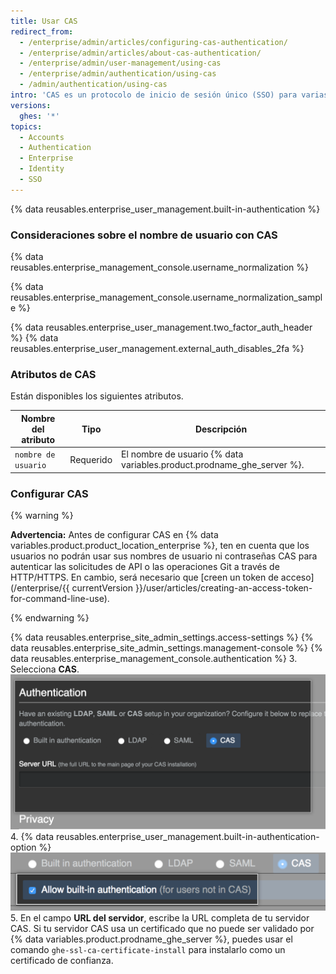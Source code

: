```yaml
---
title: Usar CAS
redirect_from:
  - /enterprise/admin/articles/configuring-cas-authentication/
  - /enterprise/admin/articles/about-cas-authentication/
  - /enterprise/admin/user-management/using-cas
  - /enterprise/admin/authentication/using-cas
  - /admin/authentication/using-cas
intro: 'CAS es un protocolo de inicio de sesión único (SSO) para varias aplicaciones web. Una cuenta de usuario CAS no usa un {% if currentVersion ver_gt "enterprise-server@2.16" %}asiento{% else %}de licencia de usuario{% endif %} hasta que el usuario inicia sesión.'
versions:
  ghes: '*'
topics:
  - Accounts
  - Authentication
  - Enterprise
  - Identity
  - SSO
---
```

{% data reusables.enterprise_user_management.built-in-authentication %}

### Consideraciones sobre el nombre de usuario con CAS

{% data reusables.enterprise_management_console.username_normalization %}

{% data reusables.enterprise_management_console.username_normalization_sample %}

{% data reusables.enterprise_user_management.two_factor_auth_header %}
{% data reusables.enterprise_user_management.external_auth_disables_2fa %}

### Atributos de CAS

Están disponibles los siguientes atributos.

| Nombre del atributo | Tipo      | Descripción                                                                   |
| ------------------- | --------- | ----------------------------------------------------------------------------- |
| `nombre de usuario` | Requerido | El nombre de usuario {% data variables.product.prodname_ghe_server %}. |

### Configurar CAS
{% warning %}

**Advertencia:** Antes de configurar CAS en {% data variables.product.product_location_enterprise %}, ten en cuenta que los usuarios no podrán usar sus nombres de usuario ni contraseñas CAS para autenticar las solicitudes de API o las operaciones Git a través de HTTP/HTTPS. En cambio, será necesario que [creen un token de acceso](/enterprise/{{ currentVersion }}/user/articles/creating-an-access-token-for-command-line-use).

{% endwarning %}

{% data reusables.enterprise_site_admin_settings.access-settings %}
{% data reusables.enterprise_site_admin_settings.management-console %}
{% data reusables.enterprise_management_console.authentication %}
3. Selecciona **CAS**. ![Seleccionar CAS](/assets/images/enterprise/management-console/cas-select.png)
4. {% data reusables.enterprise_user_management.built-in-authentication-option %} ![Seleccionar la casilla de verificación autenticación integrada](/assets/images/enterprise/management-console/cas-built-in-authentication.png)
5. En el campo **URL del servidor**, escribe la URL completa de tu servidor CAS. Si tu servidor CAS usa un certificado que no puede ser validado por {% data variables.product.prodname_ghe_server %}, puedes usar el comando `ghe-ssl-ca-certificate-install` para instalarlo como un certificado de confianza.
